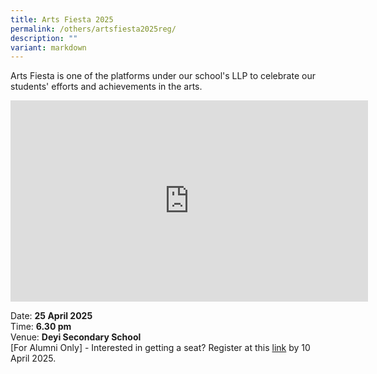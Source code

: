 ```yaml
---
title: Arts Fiesta 2025
permalink: /others/artsfiesta2025reg/
description: ""
variant: markdown
---
```

<p>Arts Fiesta is one of the platforms under our school's LLP to celebrate
our students' efforts and achievements in the arts.</p>
<p></p>

<iframe allowfullscreen="" allow="accelerometer; autoplay; clipboard-write; encrypted-media; gyroscope; picture-in-picture; web-share" frameborder="0" title="Art fiesta 2023" src="https://www.youtube.com/embed/aTjo6kHdj40" height="321.5" width="571.5"></iframe>


<p>Date: <strong>25 April 2025</strong> 
<br>Time: <strong>6.30 pm</strong> 
<br>Venue: <strong>Deyi Secondary School</strong>
<br>[For Alumni Only] - Interested in getting a seat? Register at this <a href="https://forms.gle/2kPEds1RwtYFpThG9" rel="noopener nofollow" target="_blank">link</a> by
10 April 2025.</p>

